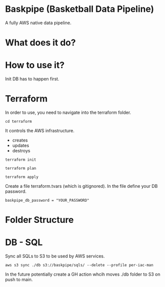 # Baskpipe (Basketball Data Pipeline)
A fully AWS native data pipeline.

# What does it do?


# How to use it?

Init DB has to happen first.


# Terraform

In order to use, you need to navigate into the terraform folder.
```
cd terraform
```

It controls the AWS infrastructure.
- creates
- updates
- destroys

```
terraform init

terraform plan

terraform apply
```

Create a file terraform.tvars (which is gitignored).
In the file define your DB password.
```
baskpipe_db_password = "YOUR_PASSWORD"
```


# Folder Structure

# DB - SQL
Sync all SQLs to S3 to be used by AWS services.
```
aws s3 sync ./db s3://baskpipe/sqls/ --delete --profile per-iac-man
```

In the future potentially create a GH action whcih moves ./db folder to S3 on push to main.

